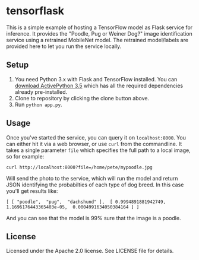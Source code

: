 # tensorflask
This is a simple example of hosting a TensorFlow model as Flask service for inference. It provides the "Poodle, Pug or Weiner Dog?" image identification service using a retrained MobileNet model. The retrained model/labels are provided here to let you run the service locally.

## Setup
1. You need Python 3.x with Flask and TensorFlow installed. You can [download ActivePython 3.5](https://www.activestate.com/activepython/downloads) which has all the required dependencies already pre-installed.
2. Clone to repository by clicking the clone button above.
3. Run `python app.py`.

## Usage
Once you've started the service, you can query it on `localhost:8000`. You can either hit it via a web browser, or use `curl` from the commandline. It takes a single parameter `file` which specifies the full path to a local image, so for example:

`curl http://localhost:8000?file=/home/pete/mypoodle.jpg`

Will send the photo to the service, which will run the model and return JSON identifying the probabilties of each type of dog breed. In this case you'll get results like:

`[
  [
    "poodle", 
    "pug", 
    "dachshund"
  ], 
  [
    0.9994891881942749, 
    1.1696176443365403e-05, 
    0.0004991634050384164
  ]
]`

And you can see that the model is 99% sure that the image is a poodle.

## License

Licensed under the Apache 2.0 license. See LICENSE file for details.
